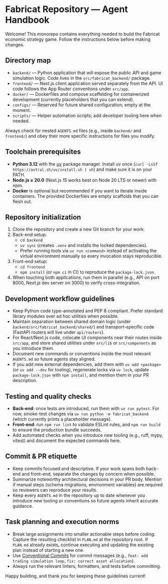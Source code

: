# Fabricat Repository — Agent Handbook

Welcome! This monorepo contains everything needed to build the Fabricat economic strategy game. Follow the instructions below before making changes.

## Directory map
- `backend/` — Python application that will expose the public API and game simulation logic. Code lives in the `src/fabricat_backend/` package.
- `frontend/` — Next.js client application served separately from the API. UI code follows the App Router conventions under `src/app`.
- `docker/` — Dockerfiles and compose scaffolding for containerized development (currently placeholders that you can extend).
- `configs/` — Reserved for future shared configuration; empty at the moment.
- `scripts/` — Helper automation scripts; add developer tooling here when needed.

Always check for nested `AGENTS.md` files (e.g., inside `backend/` and `frontend/`) and obey their more specific instructions for files you modify.

## Toolchain prerequisites
- **Python 3.12** with the [uv](https://docs.astral.sh/uv/) package manager. Install uv once (`curl -LsSf https://astral.sh/uv/install.sh | sh`) and make sure it is on your PATH.
- **Node.js ≥ 20.0** (Next.js 15 works best on Node 20 LTS or newer) with npm.
- **Docker** is optional but recommended if you want to iterate inside containers. The provided Dockerfiles are empty scaffolds that you can flesh out.

## Repository initialization
1. Clone the repository and create a new Git branch for your work.
2. Back-end setup:
   - `cd backend`
   - `uv sync` (creates `.venv` and installs the locked dependencies).
   - Prefer running tools via `uv run <command>` instead of activating the virtual environment manually so every invocation stays reproducible.
3. Front-end setup:
   - `cd frontend`
   - `npm install` (or `npm ci` in CI) to reproduce the `package-lock.json`.
4. When touching both applications, run them in parallel (e.g., API on port 8000, Next.js dev server on 3000) to verify cross-integration.

## Development workflow guidelines
- Keep Python code type-annotated and PEP 8 compliant. Prefer standard library modules over ad hoc utilities when possible.
- Maintain separation between shared domain logic (under `backend/src/fabricat_backend/shared/`) and transport-specific code (FastAPI routers will live under `api/routers`).
- For React/Next.js code, colocate UI components near their routes inside `src/app`, and store shared utilities under `src/lib` or `src/components` as you introduce them.
- Document new commands or conventions inside the most relevant `AGENTS.md` so future agents stay aligned.
- If you add new external dependencies, add them with `uv add <package>` (or `uv add --dev` for tooling), regenerate locks via `uv lock`, update `package-lock.json` with `npm install`, and mention them in your PR description.

## Testing and quality checks
- **Back-end**: once tests are introduced, run them with `uv run pytest`. For now, smoke-test changes via `uv run python -m fabricat_backend` (which currently prints a placeholder message).
- **Front-end**: run `npm run lint` to validate ESLint rules, and `npm run build` to ensure the production bundle succeeds.
- Add automated checks when you introduce new tooling (e.g., ruff, mypy, vitest) and document the expected commands here.

## Commit & PR etiquette
- Keep commits focused and descriptive. If your work spans both back-end and front-end, separate the changes by concern when possible.
- Summarize noteworthy architectural decisions in your PR body. Mention if manual steps (schema migrations, environment variables) are required so reviewers can reproduce your results.
- Keep every `AGENTS.md` in the repository up to date whenever you introduce new tooling or conventions so future agents inherit accurate guidance.

## Task planning and execution norms
- Break large assignments into smaller actionable steps before coding. Capture the resulting checklist in `PLAN.md` at the repository root. If `PLAN.md` already exists, continue executing and updating the existing plan instead of starting a new one.
- Use [Conventional Commits](https://www.conventionalcommits.org/) for commit messages (e.g., `feat: add trading simulation loop`, `fix: correct asset allocation`).
- Always run the relevant linters, formatters, and tests before committing.

Happy building, and thank you for keeping these guidelines current!
